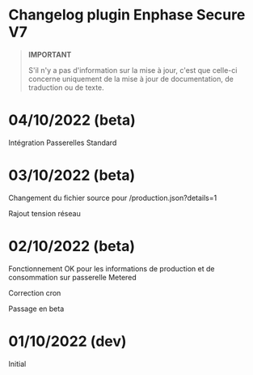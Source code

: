 # Changelog plugin Enphase Secure V7

>**IMPORTANT**
>
>S'il n'y a pas d'information sur la mise à jour, c'est que celle-ci concerne uniquement de la mise à jour de documentation, de traduction ou de texte.

# 04/10/2022 (beta)
Intégration Passerelles Standard

# 03/10/2022 (beta)
Changement du fichier source pour /production.json?details=1

Rajout tension réseau


# 02/10/2022 (beta)
Fonctionnement OK pour les informations de production et de consommation sur passerelle Metered

Correction cron

Passage en beta

# 01/10/2022 (dev)
Initial
